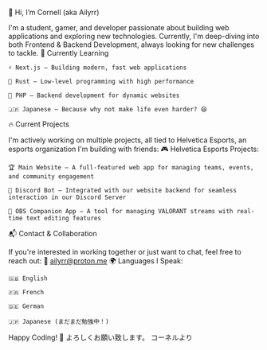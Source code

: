 👋 Hi, I’m Cornell (aka Ailyrr)

I'm a student, gamer, and developer passionate about building web applications and exploring new technologies. Currently, I'm deep-diving into both Frontend & Backend Development, always looking for new challenges to tackle.
🚀 Currently Learning

    ⚡ Next.js – Building modern, fast web applications

    🦀 Rust – Low-level programming with high performance

    🐘 PHP – Backend development for dynamic websites

    🇯🇵 Japanese – Because why not make life even harder? 😆

🔥 Current Projects

I'm actively working on multiple projects, all tied to Helvetica Esports, an esports organization I'm building with friends:
🎮 Helvetica Esports Projects:

    🏆 Main Website – A full-featured web app for managing teams, events, and community engagement

    🤖 Discord Bot – Integrated with our website backend for seamless interaction in our Discord Server

    🎥 OBS Companion App – A tool for managing VALORANT streams with real-time text editing features

📬 Contact & Collaboration

If you're interested in working together or just want to chat, feel free to reach out:
📧 ailyrr@proton.me
🌍 Languages I Speak:

    🇬🇧 English

    🇫🇷 French

    🇩🇪 German

    🇯🇵 Japanese (まだまだ勉強中！)

Happy Coding! 🎉
よろしくお願い致します。
コーネルより
<!---
Ailyrr/Ailyrr is a ✨ special ✨ repository because its `README.md` (this file) appears on your GitHub profile.
You can click the Preview link to take a look at your changes.
--->
